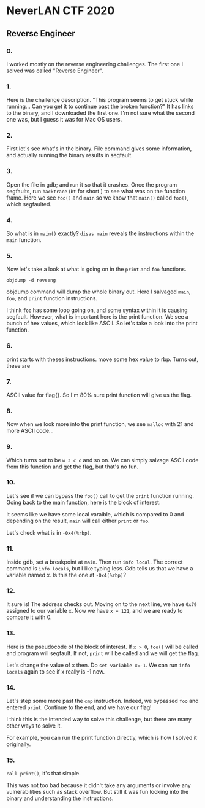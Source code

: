 # NeverLAN CTF 2020 

## Reverse Engineer

### 0. 
I worked mostly on the reverse engineering challenges. 
The first one I solved was called "Reverse Engineer". 

### 1. 
Here is the challenge description. 
"This program seems to get stuck while running... Can you get it to continue past the broken function?" 
It has links to the binary, and I downloaded the first one. I'm not sure what the second one was, but I guess it was for Mac OS users. 

### 2. 
First let's see what's in the binary. 
File command gives some information, and actually running the binary results in segfault. 

### 3.
Open the file in gdb; and run it so that it crashes. 
Once the program segfaults, run `backtrace` (`bt` for short ) to see what was on the function frame. 
Here we see `foo()` and `main` so we know that `main()` called `foo()`, which segfaulted.

### 4.
So what is in `main()` exactly?
`disas main` reveals the instructions within the `main` function. 

### 5.
Now let's take a look at what is going on in the `print` and `foo` functions. 

`objdump -d revseng` 

objdump command will dump the whole binary out. Here I salvaged `main`, `foo`, and `print` function instructions. 

I think `foo` has some loop going on, and some syntax within it is causing segfault.
However, what is important here is the print function. We see a bunch of hex values, which look like ASCII. 
So let's take a look into the print function.

### 6. 
print starts with theses instructions. move some hex value to rbp. 
Turns out, these are 

### 7. 
ASCII value for flag{}. So I'm 80% sure print function will give us the flag. 

### 8. 
Now when we look more into the print function, we see `malloc` with 21 and more ASCII code...

### 9. 
Which turns out to be `w 3 c o` and so on.
We can simply salvage ASCII code from this function and get the flag, but that's no fun. 

### 10.
Let's see if we can bypass the `foo()` call to get the `print` function running. 
Going back to the main function, here is the block of interest. 

It seems like we have some local varaible, which is compared to 0 and depending on the result, `main` will call either `print` or `foo`.

Let's check what is in `-0x4(%rbp)`. 

### 11.
Inside gdb, set a breakpoint at `main`. Then run `info local`. The correct command is `info locals`, but I like typing less. 
Gdb tells us that we have a variable named x. Is this the one at `-0x4(%rbp)`?

### 12.
It sure is! The address checks out. 
Moving on to the next line, we have `0x79` assigned to our variable x. 
Now we have `x = 121`, and we are ready to compare it with 0. 


### 13. 
Here is the pseudocode of the block of interest. 
If `x > 0`, `foo()` will be called and program will segfault. 
If not, `print` will be called and we will get the flag. 

Let's change the value of x then. 
Do `set variable x=-1`. 
We can run `info locals` again to see if x really is -1 now. 


### 14. 
Let's step some more past the `cmp` instruction. Indeed, we bypassed `foo` and entered `print`. 
Continue to the end, and we have our flag! 

I think this is the intended way to solve this challenge, but there are many other ways to solve it. 

For example, you can run the print function directly, which is how I solved it originally. 

### 15. 
`call print()`, it's that simple. 

This was not too bad because it didn't take any arguments or involve any vulnerabilities such as stack overflow. 
But still it was fun looking into the binary and understanding the instructions. 

